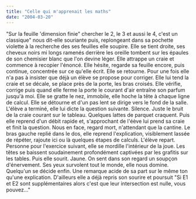 ```yaml
---
title: "Celle qui m'apprenait les maths"
date: "2004-03-20"
---
```


"Sur la feuille 'dimension finie" chercher le 2, le 3 et aussi le 4, c'est un classique" nous dit-elle souriante puis, replongeant dans sa pochette violette à la recherche des ses feuilles elle soupire. Elle se tient droite, ses cheveux noirs mi longs ramenés derrière les oreille tombent sur les épaules de son chemisier blanc que l'on devine léger. Elle attrappe un craie et commence à recopier l'énoncé. Elle hésite, regarde sa feuille encore, puis continue, concentrée sur ce qu'elle écrit. Elle se retourne. Pour une fois elle n'a pas à insister que déjà un élève se propose pour corriger. Elle lui tend la craie et se décale, se place près de la porte, les bras croisés. Elle vérifie, corrige puis quand elle ferme la porte le courant d'air entraîne son parfum jusqu'à moi. Elle se gratte le nez, immobile, elle hoche la tête à chaque ligne de calcul. Elle se détourne et d'un pas lent se dirige vers le fond de la salle. L'élève a terminé, elle lui dicte la question suivante. Silence. Juste le bruit de la craie courant sur le tableau. Quelques lattes de parquet craquent. Puis elle reprend d'un débit rapide et, s'approchant de l'éève lui prend sa craie et finit la question. Nous en face, regard mort, n'attendant que la cantine. Le bras gauche replié dans le dos, elle reprend l'explication, visiblement lassée de répéter, rajoute ici ou là quelques étapes de calculs. L'élève repart. Personne pour l'exercice suivant, elle se mordille l'intérieur de la joue. Les têtes se baissent soudainement profondément captivées par les grafitis sur les tables. Puis elle sourit. Jaune. On sent dans son regard un soupçon d'énervement. Ses yeux survolent tout le monde, elle nous domine. Quelqu'un se décide enfin. Une remarque acide de sa part sur le même ton qu'une explication. D'ailleurs elle a déjà repris son sourire et poursuit "Si E1 et E2 sont supplémentaires alors c'est que leur intersection est nulle, vous pouvez..."
